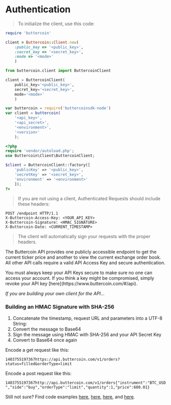 # Authentication

> To initialize the client, use this code:

```ruby
require 'buttercoin'

client = Buttercoin::Client.new(
    :public_key => '<public_key>',
    :secret_key => '<secret_key>',
    :mode => '<mode>'
    )				
```

```python
from buttercoin.client import ButtercoinClient

client = ButtercoinClient(
    public_key='<public_key>',
    secret_key='<secret_key>',
    mode='<mode>'
    )
```

```javascript
var buttercoin = require('buttercoinsdk-node')
var client = buttercoin(
    '<api_key>',
    '<api_secret>',
    '<environment>',
    '<version>'
    );
```

```php
<?php
require 'vendor/autoload.php';
use Buttercoin\Client\ButtercoinClient;

$client = ButtercoinClient::factory([
    'publicKey' => '<public_key>',
    'secretKey' => '<secret_key>',
    'environment' => '<environment>' 
    ]);
?>
```

>If you are not using a client, Authenticated Requests should include these headers:

```http
POST /endpoint HTTP/1.1
X-Buttercoin-Access-Key: <YOUR_API_KEY>
X-Buttercoin-Signature: <HMAC_SIGNATURE> 
X-Buttercoin-Date: <CURRENT_TIMESTAMP>
```

> The client will automatically sign your requests with the proper headers.

The Buttercoin API provides one publicly accessible endpoint to get the current ticker price and another to view the current exchange order book. All other API calls require a valid API Access Key and secure authentication.

<aside class="warning">
You must always keep your API Keys secure to make sure no one can access your account.  If you think a key might be compromised, simply revoke your API key [here](https://www.buttercoin.com/#/api).
</aside>

*If you are building your own client for the API...*

### Building an HMAC Signature with SHA-256

1. Concatenate the timestamp, request URL and parameters into a UTF-8 String:
2. Convert the message to Base64
3. Sign the message using HMAC with SHA-256 and your API Secret Key
4. Convert to Base64 once again

Encode a get request like this: 

`1403755197367https://api.buttercoin.com/v1/orders?status=filled&orderType=limit`

Encode a post request like this: 

`1403755197367http://api.buttercoin.com/v1/orders{"instrument":"BTC_USD","side":"buy","orderType":"limit","quantity":1,"price":600.01}`

Still not sure?  Find code examples [here](https://github.com/buttercoin/buttercoinsdk-node/blob/master/index.js#L32), [here](https://github.com/buttercoin/buttercoinsdk-php/blob/master/src/Client/ButtercoinClient.php#L144), [here](https://github.com/buttercoin/buttercoinsdk-python/blob/master/buttercoin/api.py#L101), and [here](https://github.com/buttercoin/buttercoinsdk-ruby/blob/master/lib/buttercoin/client.rb#L91).



